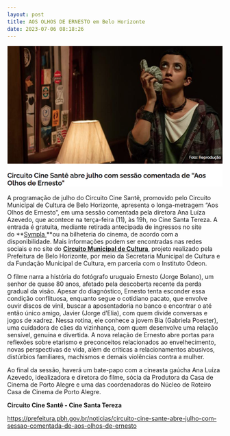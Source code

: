 ```yaml
---
layout: post
title: AOS OLHOS DE ERNESTO em Belo Horizonte
date: 2023-07-06 08:18:26
---
```

![](/uploads/ernestobh.png)

A programação de julho do Circuito Cine Santê, promovido pelo Circuito Municipal de Cultura de Belo Horizonte, apresenta o longa-metragem “Aos Olhos de Ernesto”, em uma sessão comentada pela diretora Ana Luíza Azevedo, que acontece na terça-feira (11), às 19h, no Cine Santa Tereza. A entrada é gratuita, mediante retirada antecipada de ingressos no site do **[Sympla ](https://site.bileto.sympla.com.br/cinesantatereza/?fbclid=PAAaZgjnqqP03jSNfvm4kXQZswLbtguEjEzkWgFXl9XPHSjBmgsMJ7aRmnel8&gclid=CjwKCAjwv8qkBhAnEiwAkY-ahjQQGJnwU10aGrcIgMdifWq6TKlIgUAYD5YkWDrLMCUNDEyfYQ66CRoCFjoQAvD_BwE)**ou na bilheteria do cinema, de acordo com a disponibilidade. Mais informações podem ser encontradas nas redes sociais e no site do **[Circuito Municipal de Cultura](http://portalbelohorizonte.com.br/circuitomunicipaldecultura)**, projeto realizado pela Prefeitura de Belo Horizonte, por meio da Secretaria Municipal de Cultura e da Fundação Municipal de Cultura, em parceria com o Instituto Odeon.

O filme narra a história do fotógrafo uruguaio Ernesto (Jorge Bolano), um senhor de quase 80 anos, afetado pela descoberta recente da perda gradual da visão. Apesar do diagnóstico, Ernesto tenta esconder essa condição conflituosa, enquanto segue o cotidiano pacato, que envolve ouvir discos de vinil, buscar a aposentadoria no banco e encontrar o até então único amigo, Javier (Jorge d’Elia), com quem divide conversas e jogos de xadrez. Nessa rotina, ele conhece a jovem Bia (Gabriela Poester), uma cuidadora de cães da vizinhança, com quem desenvolve uma relação sensível, genuína e divertida. A nova relação de Ernesto abre portas para reflexões sobre etarismo e preconceitos relacionados ao envelhecimento, novas perspectivas de vida, além de críticas a relacionamentos abusivos, distúrbios familiares, machismos e demais violências contra a mulher.

Ao final da sessão, haverá um bate-papo com a cineasta gaúcha Ana Luíza Azevedo, idealizadora e diretora do filme, sócia da Produtora da Casa de Cinema de Porto Alegre e uma das coordenadoras do Núcleo de Roteiro Casa de Cinema de Porto Alegre.

**Circuito Cine Santê - Cine Santa Tereza**

https://prefeitura.pbh.gov.br/noticias/circuito-cine-sante-abre-julho-com-sessao-comentada-de-aos-olhos-de-ernesto